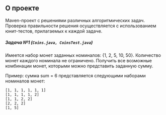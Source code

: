 ﻿## О проекте
Maven-проект с решениями различных алгоритмических задач. Проверка правильности решения осуществляется с использованием юнит-тестов, прилагаемых к каждой задаче.

##### Задача №1 (`Coins.java, CoinsTest.java`)

Имеется набор монет заданных номиналов: {1, 2, 5, 10, 50}. Количество монет каждого номинала не ограничено. Получить все возможные комбинации монет, которыми можно представить заданную сумму. 

Пример: сумма sum = 6 представляется следующими наборами номиналов монет:  

```
[1, 1, 1, 1, 1, 1]  
[1, 1, 1, 1, 2]  
[1, 1, 2, 2]  
[2, 2, 2]  
[1, 5]  
```